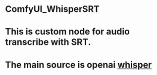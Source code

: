 # ComfyUI_WhisperSRT
# This is custom node for audio transcribe with SRT.
# The main source is openai [whisper](https://github.com/openai/whisper)
